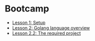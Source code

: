 # Bootcamp

- [Lesson 1: Setup](readme/SETUP.md)
- [Lesson 2: Golang language overview](readme/LESSON2.md)
- [Lesson 2.2: The required project](readme/LESSON2_2.md)
